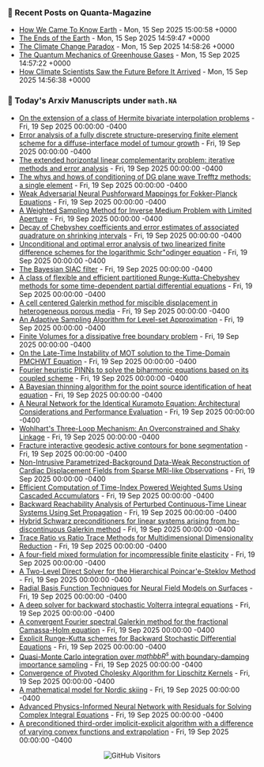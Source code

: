 ### 📝 Recent Posts on Quanta-Magazine
<!-- quanta starts -->
* <a href="https://www.quantamagazine.org/how-we-came-to-know-earth-20250915/">How We Came To Know Earth</a> - Mon, 15 Sep 2025 15:00:58 +0000
* <a href="https://www.quantamagazine.org/photos-capture-the-extreme-beautiful-work-of-climate-science-20250915/">The Ends of the Earth</a> - Mon, 15 Sep 2025 14:59:47 +0000
* <a href="https://www.quantamagazine.org/the-climate-change-paradox-20250915/">The Climate Change Paradox</a> - Mon, 15 Sep 2025 14:58:26 +0000
* <a href="https://www.quantamagazine.org/the-quantum-mechanics-of-greenhouse-gases-20250915/">The Quantum Mechanics of Greenhouse Gases</a> - Mon, 15 Sep 2025 14:57:22 +0000
* <a href="https://www.quantamagazine.org/how-climate-scientists-saw-the-future-before-it-arrived-20250915/">How Climate Scientists Saw the Future Before It Arrived</a> - Mon, 15 Sep 2025 14:56:38 +0000
<!-- quanta ends -->


### 📝 Today's Arxiv Manuscripts under ``math.NA``
<!-- arxiv-math-na starts -->
* <a href="https://arxiv.org/abs/2509.14359">On the extension of a class of Hermite bivariate interpolation problems</a> - Fri, 19 Sep 2025 00:00:00 -0400
* <a href="https://arxiv.org/abs/2509.14486">Error analysis of a fully discrete structure-preserving finite element scheme for a diffuse-interface model of tumour growth</a> - Fri, 19 Sep 2025 00:00:00 -0400
* <a href="https://arxiv.org/abs/2509.14491">The extended horizontal linear complementarity problem: iterative methods and error analysis</a> - Fri, 19 Sep 2025 00:00:00 -0400
* <a href="https://arxiv.org/abs/2509.14500">The whys and hows of conditioning of DG plane wave Trefftz methods: a single element</a> - Fri, 19 Sep 2025 00:00:00 -0400
* <a href="https://arxiv.org/abs/2509.14575">Weak Adversarial Neural Pushforward Mappings for Fokker-Planck Equations</a> - Fri, 19 Sep 2025 00:00:00 -0400
* <a href="https://arxiv.org/abs/2509.14580">A Weighted Sampling Method for Inverse Medium Problem with Limited Aperture</a> - Fri, 19 Sep 2025 00:00:00 -0400
* <a href="https://arxiv.org/abs/2509.14602">Decay of Chebyshev coefficients and error estimates of associated quadrature on shrinking intervals</a> - Fri, 19 Sep 2025 00:00:00 -0400
* <a href="https://arxiv.org/abs/2509.14736">Unconditional and optimal error analysis of two linearized finite difference schemes for the logarithmic Schr"odinger equation</a> - Fri, 19 Sep 2025 00:00:00 -0400
* <a href="https://arxiv.org/abs/2509.14771">The Bayesian SIAC filter</a> - Fri, 19 Sep 2025 00:00:00 -0400
* <a href="https://arxiv.org/abs/2509.14847">A class of flexible and efficient partitioned Runge-Kutta-Chebyshev methods for some time-dependent partial differential equations</a> - Fri, 19 Sep 2025 00:00:00 -0400
* <a href="https://arxiv.org/abs/2509.14864">A cell centered Galerkin method for miscible displacement in heterogeneous porous media</a> - Fri, 19 Sep 2025 00:00:00 -0400
* <a href="https://arxiv.org/abs/2509.14896">An Adaptive Sampling Algorithm for Level-set Approximation</a> - Fri, 19 Sep 2025 00:00:00 -0400
* <a href="https://arxiv.org/abs/2509.14908">Finite Volumes for a dissipative free boundary problem</a> - Fri, 19 Sep 2025 00:00:00 -0400
* <a href="https://arxiv.org/abs/2509.14995">On the Late-Time Instability of MOT solution to the Time-Domain PMCHWT Equation</a> - Fri, 19 Sep 2025 00:00:00 -0400
* <a href="https://arxiv.org/abs/2509.15004">Fourier heuristic PINNs to solve the biharmonic equations based on its coupled scheme</a> - Fri, 19 Sep 2025 00:00:00 -0400
* <a href="https://arxiv.org/abs/2509.14245">A Bayesian thinning algorithm for the point source identification of heat equation</a> - Fri, 19 Sep 2025 00:00:00 -0400
* <a href="https://arxiv.org/abs/2509.14384">A Neural Network for the Identical Kuramoto Equation: Architectural Considerations and Performance Evaluation</a> - Fri, 19 Sep 2025 00:00:00 -0400
* <a href="https://arxiv.org/abs/2509.14698">Wohlhart's Three-Loop Mechanism: An Overconstrained and Shaky Linkage</a> - Fri, 19 Sep 2025 00:00:00 -0400
* <a href="https://arxiv.org/abs/2509.14817">Fracture interactive geodesic active contours for bone segmentation</a> - Fri, 19 Sep 2025 00:00:00 -0400
* <a href="https://arxiv.org/abs/2509.14844">Non-Intrusive Parametrized-Background Data-Weak Reconstruction of Cardiac Displacement Fields from Sparse MRI-like Observations</a> - Fri, 19 Sep 2025 00:00:00 -0400
* <a href="https://arxiv.org/abs/2509.15069">Efficient Computation of Time-Index Powered Weighted Sums Using Cascaded Accumulators</a> - Fri, 19 Sep 2025 00:00:00 -0400
* <a href="https://arxiv.org/abs/2310.19083">Backward Reachability Analysis of Perturbed Continuous-Time Linear Systems Using Set Propagation</a> - Fri, 19 Sep 2025 00:00:00 -0400
* <a href="https://arxiv.org/abs/2502.06405">Hybrid Schwarz preconditioners for linear systems arising from hp-discontinuous Galerkin method</a> - Fri, 19 Sep 2025 00:00:00 -0400
* <a href="https://arxiv.org/abs/2502.11074">Trace Ratio vs Ratio Trace Methods for Multidimensional Dimensionality Reduction</a> - Fri, 19 Sep 2025 00:00:00 -0400
* <a href="https://arxiv.org/abs/2503.00989">A four-field mixed formulation for incompressible finite elasticity</a> - Fri, 19 Sep 2025 00:00:00 -0400
* <a href="https://arxiv.org/abs/2503.04033">A Two-Level Direct Solver for the Hierarchical Poincar'e-Steklov Method</a> - Fri, 19 Sep 2025 00:00:00 -0400
* <a href="https://arxiv.org/abs/2504.13379">Radial Basis Function Techniques for Neural Field Models on Surfaces</a> - Fri, 19 Sep 2025 00:00:00 -0400
* <a href="https://arxiv.org/abs/2505.18297">A deep solver for backward stochastic Volterra integral equations</a> - Fri, 19 Sep 2025 00:00:00 -0400
* <a href="https://arxiv.org/abs/2508.13683">A convergent Fourier spectral Galerkin method for the fractional Camassa-Holm equation</a> - Fri, 19 Sep 2025 00:00:00 -0400
* <a href="https://arxiv.org/abs/2508.18707">Explicit Runge-Kutta schemes for Backward Stochastic Differential Equations</a> - Fri, 19 Sep 2025 00:00:00 -0400
* <a href="https://arxiv.org/abs/2509.07509">Quasi-Monte Carlo integration over $mathbb{R}^s$ with boundary-damping importance sampling</a> - Fri, 19 Sep 2025 00:00:00 -0400
* <a href="https://arxiv.org/abs/2509.13582">Convergence of Pivoted Cholesky Algorithm for Lipschitz Kernels</a> - Fri, 19 Sep 2025 00:00:00 -0400
* <a href="https://arxiv.org/abs/2410.02767">A mathematical model for Nordic skiing</a> - Fri, 19 Sep 2025 00:00:00 -0400
* <a href="https://arxiv.org/abs/2501.16370">Advanced Physics-Informed Neural Network with Residuals for Solving Complex Integral Equations</a> - Fri, 19 Sep 2025 00:00:00 -0400
* <a href="https://arxiv.org/abs/2509.09391">A preconditioned third-order implicit-explicit algorithm with a difference of varying convex functions and extrapolation</a> - Fri, 19 Sep 2025 00:00:00 -0400
<!-- arxiv-math-na ends -->

<div align="center">
  
![GitHub Visitors](https://api.visitorbadge.io/api/visitors?path=https%3A%2F%2Fgithub.com%2Flowrank&label=profile%20views&labelColor=%231e1e2e&countColor=%23cba6f7)



</div>
